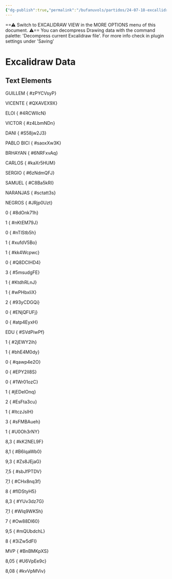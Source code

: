```yaml
---
{"dg-publish":true,"permalink":"/bufanuvols/partidos/24-07-18-excallidraw/","tags":["excalidraw","#alineaciones"]}
---
```


==⚠  Switch to EXCALIDRAW VIEW in the MORE OPTIONS menu of this document. ⚠== You can decompress Drawing data with the command palette: 'Decompress current Excalidraw file'. For more info check in plugin settings under 'Saving'


# Excalidraw Data
## Text Elements
GUILLEM
{ #zPYCVsyP}


VICENTE
{ #QXAVEX9X}


ELOI
{ #4RCWIIcN}


VICTOR
{ #z4LbmNDn}


DANI
{ #S58jw2J3}


PABLO BICI
{ #saoxXw3K}


BRHAYAN
{ #6NRFxvAq}


CARLOS
{ #kaXr5HUM}


SERGIO
{ #6zNdmQFJ}


SAMUEL
{ #C8Ba5kRI}


NARANJAS
{ #sctatt3s}


NEGROS
{ #JRjp0Uzt}


0
{ #8dOnk71h}


1
{ #nKtEM79J}


0
{ #nTlStb5h}


1
{ #xufdV5Bo}


1
{ #kk4Wcpwc}


0
{ #Q8DCIHD4}


3
{ #5msudgFE}


1
{ #KtdhRLnJ}


1
{ #wPHbxliX}


2
{ #93yCDGQi}


0
{ #ENjQFUFj}


0
{ #atp4EyxH}


EDU
{ #SVdPiwPf}


1
{ #2jEWY2ih}


1
{ #bhE4M0dy}


0
{ #qawp4e2O}


0
{ #EPY2II8S}


0
{ #1Wr01ozC}


1
{ #jEDelOnq}


2
{ #EsFta3cu}


1
{ #ltczJsIH}


3
{ #sFMBAueh}


1
{ #U0Oh3rNY}


8,3
{ #kK2NEL9F}


8,1
{ #B6lqaWb0}


9,3
{ #Zs8JEjaG}


7,5
{ #sbJfPTDV}


7,1
{ #CHx8nq3f}


8
{ #fIDStyH5}


8,3
{ #YUv3dz7G}


7,1
{ #Wlq9WK5h}


7
{ #Ow88Dl60}


9,5
{ #mQUbdchL}


8
{ #3iZw5dFI}


MVP
{ #BnBMKpXS}


8,05
{ #U6VpEe9c}


8,08
{ #kvVpMViv}


